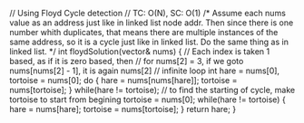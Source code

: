 // Using Floyd Cycle detection
// TC: O(N), SC: O(1)
/*
Assume each nums value as an address just like in linked list node addr.
Then since there is one number whith duplicates, that means there are multiple instances
of the same address, so it is a cycle just like in linked list. Do the same thing
as in linked list.
*/
int floydSolution(vector<int>& nums) {
// Each index is taken 1 based, as if it is zero based, then
// for nums[2] = 3, if we goto nums[nums[2] - 1], it is again nums[2]
// infinite loop
int hare = nums[0], tortoise = nums[0];
do {
hare = nums[nums[hare]];
tortoise = nums[tortoise];
} while(hare != tortoise);
// to find the starting of cycle, make tortoise to start from begining
tortoise = nums[0];
while(hare != tortoise) {
hare = nums[hare];
tortoise = nums[tortoise];
}
return hare;
}